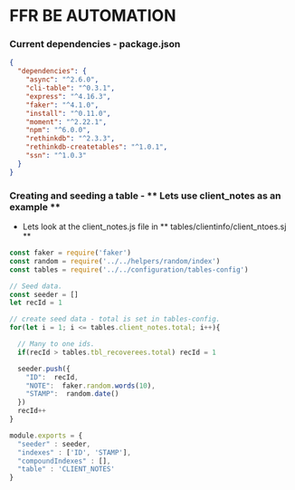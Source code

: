# FFR BE AUTOMATION

### Current dependencies - package.json
```json
{
  "dependencies": {
    "async": "^2.6.0",
    "cli-table": "^0.3.1",
    "express": "^4.16.3",
    "faker": "^4.1.0",
    "install": "^0.11.0",
    "moment": "^2.22.1",
    "npm": "^6.0.0",
    "rethinkdb": "^2.3.3",
    "rethinkdb-createtables": "^1.0.1",
    "ssn": "^1.0.3"
  }
}
```

### Creating and seeding a table - ** Lets use client_notes as an example **

- Lets look at the client_notes.js file in ** tables/clientinfo/client_ntoes.sj **

```javascript
const faker = require('faker')
const random = require('../../helpers/random/index')
const tables = require('../../configuration/tables-config')

// Seed data.
const seeder = []
let recId = 1

// create seed data - total is set in tables-config.
for(let i = 1; i <= tables.client_notes.total; i++){

  // Many to one ids.
  if(recId > tables.tbl_recoverees.total) recId = 1

  seeder.push({
    "ID":  recId,
    "NOTE":  faker.random.words(10),
    "STAMP":  random.date()
  })
  recId++
}

module.exports = {
  "seeder" : seeder,
  "indexes" : ['ID', 'STAMP'],
  "compoundIndexes" : [],
  "table" : 'CLIENT_NOTES'
}

```
